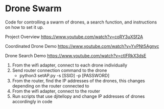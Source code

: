 # Drone Swarm

Code for controlling a swarm of drones, a search function, and instructions on how to set it up.

Project Overview
https://www.youtube.com/watch?v=coRY3uXSf2A

Coordinated Drone Demo
https://www.youtube.com/watch?v=YvPNt5Agnvc

Drone Search Demo
https://www.youtube.com/watch?v=ctIFRkX3dsE

1. From the wifi adapter, connect to each drone individually
2. Send router connection command to the drone
    - python3 setAP.py -s [SSID] -p [PASSWORD]
3. From the router, find the IP addresses of the drones, this changes depending on the router connected to
4. From the wifi adapter, connect to the router
5. Run scripts that use djitellopy and change IP addresses of drones accordingly in code

